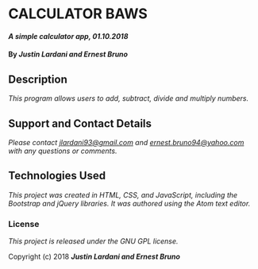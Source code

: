 # CALCULATOR BAWS

#### _A simple calculator app, 01.10.2018_

#### By _**Justin Lardani and Ernest Bruno**_

## Description

_This program allows users to add, subtract, divide and multiply numbers._

## Support and Contact Details

_Please contact jlardani93@gmail.com and ernest.bruno94@yahoo.com with any questions or comments._

## Technologies Used

_This project was created in HTML, CSS, and JavaScript, including the Bootstrap and jQuery libraries. It was authored using the Atom text editor._

### License

*This project is released under the GNU GPL license.*

Copyright (c) 2018 **_Justin Lardani and Ernest Bruno_**
